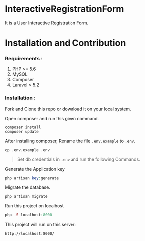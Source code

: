 # InteractiveRegistrationForm

It is a User Interactive Registration Form.

# Installation and Contribution

### Requirements :

1. PHP >= 5.6
2. MySQL
3. Composer
4. Laravel > 5.2

### Installation :

Fork and Clone this repo or download it on your local system.

Open composer and run this given command.

```shell
composer install
composer update
```

After installing composer, Rename the file `.env.example` to `.env`.

```shell
cp .env.example .env
```

> Set db credentials in `.env` and run the following Commands.

Generate the Application key

```php
php artisan key:generate
```

Migrate the database.

```php
php artisan migrate
```


Run this project on localhost

```php
php -S localhost:8000
```

This project will run on this server:

```
http://localhost:8000/
```

